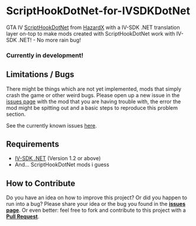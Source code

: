 # ScriptHookDotNet-for-IVSDKDotNet
GTA IV [ScriptHookDotNet](https://github.com/HazardX/gta4_scripthookdotnet) from [HazardX](https://twitter.com/HazardX) with a IV-SDK .NET translation layer on-top to make mods created with ScriptHookDotNet work with IV-SDK .NET! - No more rain bug!

### Currently in development!

## Limitations / Bugs
There might be things which are not yet implemented, mods that simply crash the game or other weird bugs.
Please open up a new issue in the [issues page](https://github.com/ClonkAndre/ScriptHookDotNet-for-IVSDKDotNet/issues) with the mod that you are having trouble with, the error the mod might be spitting out and a basic steps to reproduce this problem section.  

See the currently known issues [here](https://github.com/ClonkAndre/ScriptHookDotNet-for-IVSDKDotNet/issues/1).

## Requirements
- [IV-SDK .NET](https://github.com/ClonkAndre/IV-SDK-DotNet) (Version 1.2 or above)
- And... ScriptHookDotNet mods i guess

## How to Contribute
Do you have an idea on how to improve this project? Or did you happen to run into a bug? Please share your idea or the bug you found in the **[issues page](https://github.com/ClonkAndre/ScriptHookDotNet-for-IVSDKDotNet/issues)**. Or even better: feel free to fork and contribute to this project with a **[Pull Request](https://github.com/ClonkAndre/ScriptHookDotNet-for-IVSDKDotNet/pulls)**.
